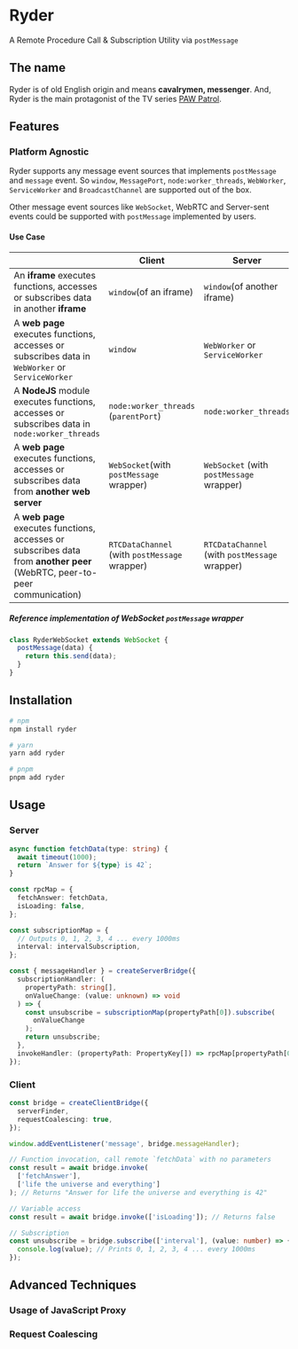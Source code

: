 # Ryder

A Remote Procedure Call & Subscription Utility via `postMessage`

## The name

Ryder is of old English origin and means **cavalrymen, messenger**. And, Ryder is the main protagonist of the TV series [PAW Patrol](https://en.wikipedia.org/wiki/PAW_Patrol).

## Features

### Platform Agnostic

Ryder supports any message event sources that implements `postMessage` and `message` event. So `window`, `MessagePort`, `node:worker_threads`, `WebWorker`, `ServiceWorker` and `BroadcastChannel` are supported out of the box.

Other message event sources like `WebSocket`, WebRTC and Server-sent events could be supported with `postMessage` implemented by users.

#### Use Case

|                                                                                                                           | Client                                        | Server                                        |
| ------------------------------------------------------------------------------------------------------------------------- | --------------------------------------------- | --------------------------------------------- |
| An **iframe** executes functions, accesses or subscribes data in another **iframe**                                       | `window`(of an iframe)                        | `window`(of another iframe)                   |
| A **web page** executes functions, accesses or subscribes data in `WebWorker` or `ServiceWorker`                          | `window`                                      | `WebWorker` or `ServiceWorker`                |
| A **NodeJS** module executes functions, accesses or subscribes data in `node:worker_threads`                              | `node:worker_threads` (`parentPort`)          | `node:worker_threads`                         |
| A **web page** executes functions, accesses or subscribes data from **another web server**                                | `WebSocket`(with `postMessage` wrapper)       | `WebSocket` (with `postMessage` wrapper)      |
| A **web page** executes functions, accesses or subscribes data from **another peer** (WebRTC, peer-to-peer communication) | `RTCDataChannel` (with `postMessage` wrapper) | `RTCDataChannel` (with `postMessage` wrapper) |

##### Reference implementation of WebSocket `postMessage` wrapper

```js
class RyderWebSocket extends WebSocket {
  postMessage(data) {
    return this.send(data);
  }
}
```

## Installation

```sh
# npm
npm install ryder

# yarn
yarn add ryder

# pnpm
pnpm add ryder
```

## Usage

### Server

```ts
async function fetchData(type: string) {
  await timeout(1000);
  return `Answer for ${type} is 42`;
}

const rpcMap = {
  fetchAnswer: fetchData,
  isLoading: false,
};

const subscriptionMap = {
  // Outputs 0, 1, 2, 3, 4 ... every 1000ms
  interval: intervalSubscription,
};

const { messageHandler } = createServerBridge({
  subscriptionHandler: (
    propertyPath: string[],
    onValueChange: (value: unknown) => void
  ) => {
    const unsubscribe = subscriptionMap(propertyPath[0]).subscribe(
      onValueChange
    );
    return unsubscribe;
  },
  invokeHandler: (propertyPath: PropertyKey[]) => rpcMap[propertyPath[0]],
});
```

### Client

```ts
const bridge = createClientBridge({
  serverFinder,
  requestCoalescing: true,
});

window.addEventListener('message', bridge.messageHandler);

// Function invocation, call remote `fetchData` with no parameters
const result = await bridge.invoke(
  ['fetchAnswer'],
  ['life the universe and everything']
); // Returns "Answer for life the universe and everything is 42"

// Variable access
const result = await bridge.invoke(['isLoading']); // Returns false

// Subscription
const unsubscribe = bridge.subscribe(['interval'], (value: number) => {
  console.log(value); // Prints 0, 1, 2, 3, 4 ... every 1000ms
});
```

## Advanced Techniques

### Usage of JavaScript Proxy

### Request Coalescing
